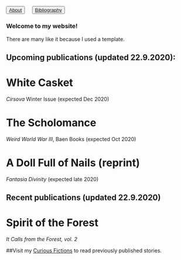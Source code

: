 ## <button type="button"><body style="background-color:#grey;">[About](about.md)</button></body>&nbsp;&nbsp;&nbsp;&nbsp;<button type="button">[Bibliography](bibliography.md)</button>

### Welcome to my website!

There are many like it because I used a template.

## Upcoming publications (updated 22.9.2020):

# White Casket
_Cirsova_ Winter Issue (expected Dec 2020)

# The Scholomance
_Weird World War III_, Baen Books (expected Oct 2020)

# A Doll Full of Nails (reprint)
_Fantasia Divinity_ (expected late 2020)

## Recent publications (updated 22.9.2020)

# Spirit of the Forest
_It Calls from the Forest, vol. 2_

##Visit my <a href="https://curiousfictions.com/authors/111-ville-merilainen">Curious Fictions</a> to read previously published stories.
